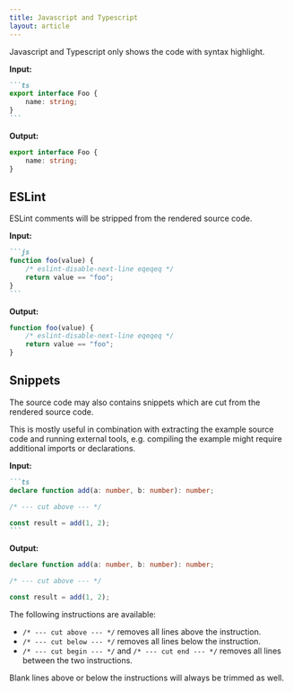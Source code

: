 ```yaml
---
title: Javascript and Typescript
layout: article
---
```


Javascript and Typescript only shows the code with syntax highlight.

**Input:**

````md
```ts
export interface Foo {
    name: string;
}
```
````

**Output:**

```ts
export interface Foo {
    name: string;
}
```

## ESLint

ESLint comments will be stripped from the rendered source code.

**Input:**

````md
```js
function foo(value) {
    /* eslint-disable-next-line eqeqeq */
    return value == "foo";
}
```
````

**Output:**

```js
function foo(value) {
    /* eslint-disable-next-line eqeqeq */
    return value == "foo";
}
```

## Snippets

The source code may also contains snippets which are cut from the rendered source code.

This is mostly useful in combination with extracting the example source code and running external tools, e.g. compiling the example might require additional imports or declarations.

**Input:**

````md
```ts
declare function add(a: number, b: number): number;

/* --- cut above --- */

const result = add(1, 2);
```
````

**Output:**

```ts
declare function add(a: number, b: number): number;

/* --- cut above --- */

const result = add(1, 2);
```

The following instructions are available:

-   `/* --- cut above --- */` removes all lines above the instruction.
-   `/* --- cut below --- */` removes all lines below the instruction.
-   `/* --- cut begin --- */` and `/* --- cut end --- */` removes all lines between the two instructions.

Blank lines above or below the instructions will always be trimmed as well.
